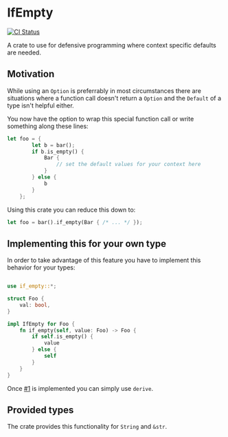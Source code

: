 # IfEmpty

[![CI Status](https://github.com/cschlosser/ifempty/actions/workflows/ci.yml/badge.svg)](https://github.com/cschlosser/IfEmpty/actions/workflows/ci.yml)

A crate to use for defensive programming where context specific defaults are needed.

## Motivation

While using an `Option` is preferrably in most circumstances there are situations where a function call
doesn't return a `Option` and the `Default` of a type isn't helpful either.

You now have the option to wrap this special function call or write something along these lines:

```rust
let foo = {
        let b = bar();
        if b.is_empty() {
            Bar {
                // set the default values for your context here
            }
        } else {
            b
        }
    };
```

Using this crate you can reduce this down to:

```rust
let foo = bar().if_empty(Bar { /* ... */ }); 
```

## Implementing this for your own type

In order to take advantage of this feature you have to implement this behavior for your types:

```rust

use if_empty::*;

struct Foo {
    val: bool,
}

impl IfEmpty for Foo {
    fn if_empty(self, value: Foo) -> Foo {
        if self.is_empty() {
            value
        } else {
            self
        }
    }
}

```

Once [#1](https://github.com/cschlosser/IfEmpty/issues/1) is implemented you can simply use `derive`.

## Provided types

The crate provides this functionality for `String` and `&str`.


